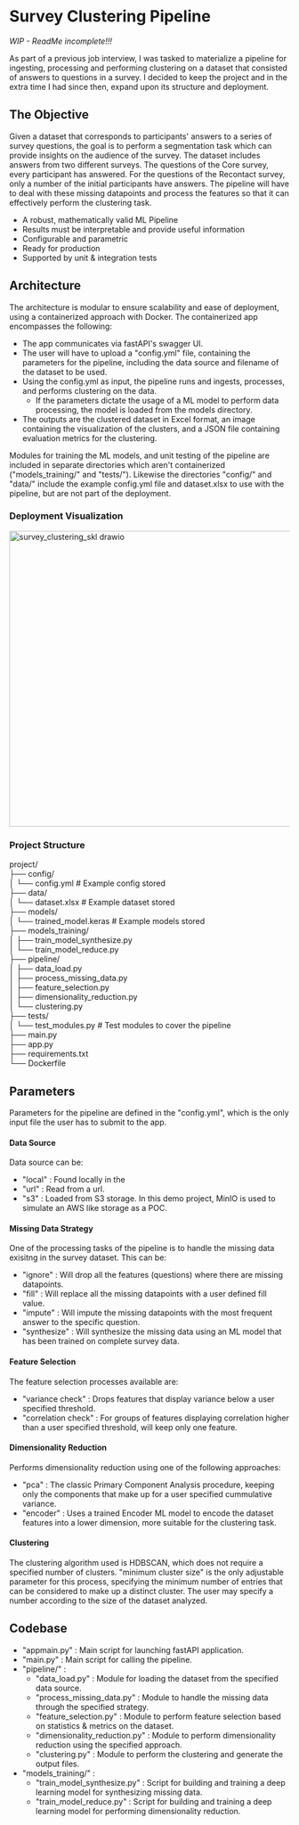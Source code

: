# Survey Clustering Pipeline 
*WIP - ReadMe incomplete!!!*

As part of a previous job interview, I was tasked to materialize a pipeline for ingesting, processing and performing clustering on a dataset that consisted of answers to questions in a survey. 
I decided to keep the project and in the extra time I had since then, expand upon its structure and deployment.

## The Objective

Given a dataset that corresponds to participants' answers to a series of survey questions, the goal is to perform a segmentation task which can provide insights on the audience of the survey.
The dataset includes answers from two different surveys. The questions of the Core survey, every participant has answered. For the questions of the Recontact survey, only a number of the initial participants have answers.
The pipeline will have to deal with these missing datapoints and process the features so that it can effectively perform the clustering task. 

* A robust, mathematically valid ML Pipeline
* Results must be interpretable and provide useful information
* Configurable and parametric
* Ready for production
* Supported by unit & integration tests

## Architecture

The architecture is modular to ensure scalability and ease of deployment, using a containerized approach with Docker. 
The containerized app encompasses the following:

- The app communicates via fastAPI's swagger UI. 
- The user will have to upload a "config.yml" file, containing the parameters for the pipeline, including the data source and filename of the dataset to be used. 
- Using the config.yml as input, the pipeline runs and ingests, processes, and performs clustering on the data.
   - If the parameters dictate the usage of a ML model to perform data processing, the model is loaded from the models directory.
- The outputs are the clustered dataset in Excel format, an image containing the visualization of the clusters, and a JSON file containing evaluation metrics for the clustering.

Modules for training the ML models, and unit testing of the pipeline are included in separate directories which aren't containerized ("models_training/" and "tests/").
Likewise the directories "config/" and "data/" include the example config.yml file and dataset.xlsx to use with the pipeline, but are not part of the deployment.

### Deployment Visualization

<img width="681" height="531" alt="survey_clustering_skl drawio" src="https://github.com/user-attachments/assets/9709d888-8b68-4b10-a42f-aae17b599f82" />

### Project Structure

project/ \
├── config/ \
│   └── config.yml # Example config stored \
├── data/ \
│   └── dataset.xlsx  # Example dataset stored \
├── models/ \
│   └── trained_model.keras # Example models stored \
├── models_training/ \
│   ├── train_model_synthesize.py \
│   └── train_model_reduce.py \
├── pipeline/ \
│   ├── data_load.py \
│   ├── process_missing_data.py \
│   ├── feature_selection.py \
│   ├── dimensionality_reduction.py \
│   └── clustering.py \
├── tests/ \
│   └── test_modules.py  # Test modules to cover the pipeline \
├── main.py \
├── app.py \
├── requirements.txt \
└── Dockerfile

## Parameters
Parameters for the pipeline are defined in the "config.yml", which is the only input file the user has to submit to the app.
#### Data Source
Data source can be:
* "local" : Found locally in the
* "url" : Read from a url.
* "s3" : Loaded from S3 storage. In this demo project, MinIO is used to simulate an AWS like storage as a POC.
#### Missing Data Strategy
One of the processing tasks of the pipeline is to handle the missing data exisitng in the survey dataset. This can be:
* "ignore" : Will drop all the features (questions) where there are missing datapoints.
* "fill" : Will replace all the missing datapoints with a user defined fill value.
* "impute" : Will impute the missing datapoints with the most frequent answer to the specific question.
* "synthesize" : Will synthesize the missing data using an ML model that has been trained on complete survey data.
#### Feature Selection
The feature selection processes available are:
* "variance check" : Drops features that display variance below a user specified threshold.
* "correlation check" : For groups of features displaying correlation higher than a user specified threshold, will keep only one feature.
#### Dimensionality Reduction
Performs dimensionality reduction using one of the following approaches:
* "pca" : The classic Primary Component Analysis procedure, keeping only the components that make up for a user specified cummulative variance.
* "encoder" : Uses a trained Encoder ML model to encode the dataset features into a lower dimension, more suitable for the clustering task.
#### Clustering
The clustering algorithm used is HDBSCAN, which does not require a specified number of clusters.
"minimum cluster size" is the only adjustable parameter for this process, specifying the minimum number of entries that can be considered to make up a distinct cluster. 
The user may specify a number according to the size of the dataset analyzed.

## Codebase
- "appmain.py" : Main script for launching fastAPI application. 
- "main.py" : Main script for calling the pipeline. 
- "pipeline/" :
   - "data_load.py" : Module for loading the dataset from the specified data source.
   - "process_missing_data.py" : Module to handle the missing data through the specified strategy.
   - "feature_selection.py" : Module to perform feature selection based on statistics & metrics on the dataset.
   - "dimensionality_reduction.py" : Module to perform dimensionality reduction using the specified approach.
   - "clustering.py" : Module to perform the clustering and generate the output files.
- "models_training/" :
   - "train_model_synthesize.py" : Script for building and training a deep learning model for synthesizing missing data.
   - "train_model_reduce.py" : Script for building and training a deep learning model for performing dimensionality reduction.

